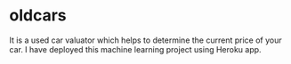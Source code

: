# oldcars
It is a used car valuator which helps to determine the current price of your car.
I have deployed this machine learning project using Heroku app.
